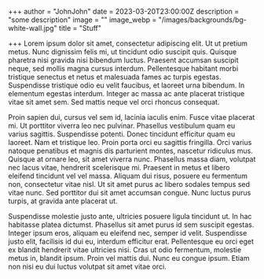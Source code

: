 +++
author = "JohnJohn"
date = 2023-03-20T23:00:00Z
description = "some description"
image = ""
image_webp = "/images/backgrounds/bg-white-wall.jpg"
title = "Stuff"

+++
Lorem ipsum dolor sit amet, consectetur adipiscing elit. Ut ut pretium metus. Nunc dignissim felis mi, ut tincidunt odio suscipit quis. Quisque pharetra nisi gravida nisi bibendum luctus. Praesent accumsan suscipit neque, sed mollis magna cursus interdum. Pellentesque habitant morbi tristique senectus et netus et malesuada fames ac turpis egestas. Suspendisse tristique odio eu velit faucibus, et laoreet urna bibendum. In elementum egestas interdum. Integer ac massa ac ante placerat tristique vitae sit amet sem. Sed mattis neque vel orci rhoncus consequat.

Proin sapien dui, cursus vel sem id, lacinia iaculis enim. Fusce vitae placerat mi. Ut porttitor viverra leo nec pulvinar. Phasellus vestibulum quam eu varius sagittis. Suspendisse potenti. Donec tincidunt efficitur quam eu laoreet. Nam et tristique leo. Proin porta orci eu sagittis fringilla. Orci varius natoque penatibus et magnis dis parturient montes, nascetur ridiculus mus. Quisque at ornare leo, sit amet viverra nunc. Phasellus massa diam, volutpat nec lacus vitae, hendrerit scelerisque mi. Praesent in metus et libero eleifend tincidunt vel vel massa. Aliquam dui risus, posuere eu fermentum non, consectetur vitae nisl. Ut sit amet purus ac libero sodales tempus sed vitae nunc. Sed porttitor dui sit amet accumsan congue. Nunc luctus purus turpis, at gravida ante placerat ut.

Suspendisse molestie justo ante, ultricies posuere ligula tincidunt ut. In hac habitasse platea dictumst. Phasellus sit amet purus id sem suscipit egestas. Integer ipsum eros, aliquam eu eleifend nec, semper id velit. Suspendisse justo elit, facilisis id dui eu, interdum efficitur erat. Pellentesque eu orci eget ex blandit hendrerit vitae ultricies nisi. Cras ut odio fermentum, molestie metus in, blandit ipsum. Proin vel mattis dui. Nunc eu congue ipsum. Etiam non nisi eu dui luctus volutpat sit amet vitae orci.